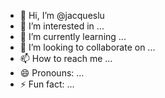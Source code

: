 - 👋 Hi, I’m @jacqueslu
- 👀 I’m interested in ...
- 🌱 I’m currently learning ...
- 💞️ I’m looking to collaborate on ...
- 📫 How to reach me ...
- 😄 Pronouns: ...
- ⚡ Fun fact: ...

<!---
jacqueslu/jacqueslu is a ✨ special ✨ repository because its `README.md` (this file) appears on your GitHub profile.
You can click the Preview link to take a look at your changes.
--->
